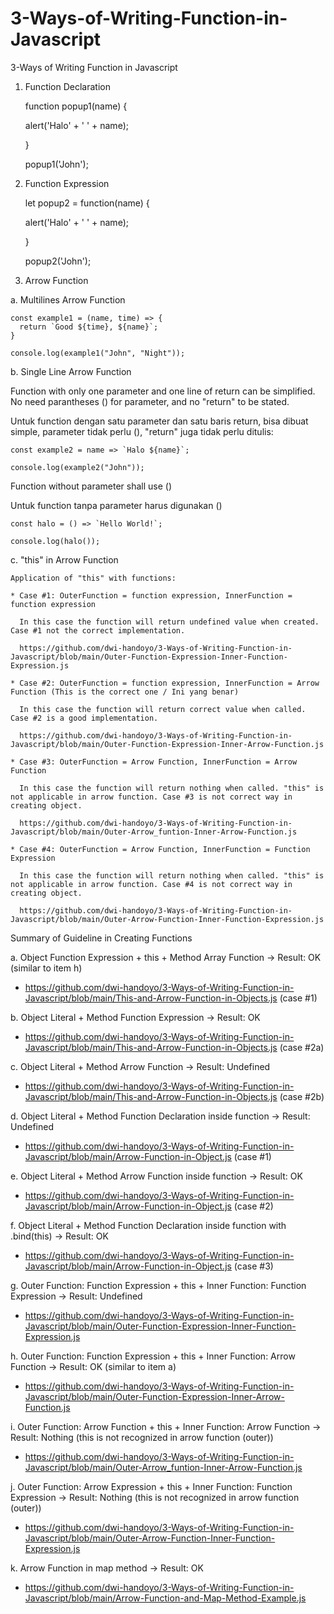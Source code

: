# 3-Ways-of-Writing-Function-in-Javascript

3-Ways of Writing Function in Javascript

1. Function Declaration

    function popup1(name) {
      
      alert('Halo' + ' ' + name);
    
    }
    
    popup1('John');

2. Function Expression

    let popup2 = function(name) {
    
     alert('Halo' + ' ' + name);
    
    }
    
    popup2('John');

3. Arrow Function

 a. Multilines Arrow Function

    const example1 = (name, time) => {
      return `Good ${time}, ${name}`;
    } 

    console.log(example1("John", "Night"));

 b. Single Line Arrow Function

   Function with only one parameter and one line of return can be simplified. No need parantheses () for parameter, and no "return" to be stated.

   Untuk function dengan satu parameter dan satu baris return, bisa dibuat simple, parameter tidak perlu (), "return" juga tidak perlu ditulis:

    const example2 = name => `Halo ${name}`;

    console.log(example2("John"));

   Function without parameter shall use ()
   
   Untuk function tanpa parameter harus digunakan ()

    const halo = () => `Hello World!`;

    console.log(halo());
 
 c. "this" in Arrow Function
    
    Application of "this" with functions:
    
    * Case #1: OuterFunction = function expression, InnerFunction = function expression
      
      In this case the function will return undefined value when created. Case #1 not the correct implementation. 
      
      https://github.com/dwi-handoyo/3-Ways-of-Writing-Function-in-Javascript/blob/main/Outer-Function-Expression-Inner-Function-Expression.js
      
    * Case #2: OuterFunction = function expression, InnerFunction = Arrow Function (This is the correct one / Ini yang benar)
   
      In this case the function will return correct value when called. Case #2 is a good implementation.
   
      https://github.com/dwi-handoyo/3-Ways-of-Writing-Function-in-Javascript/blob/main/Outer-Function-Expression-Inner-Arrow-Function.js
   
    * Case #3: OuterFunction = Arrow Function, InnerFunction = Arrow Function
   
      In this case the function will return nothing when called. "this" is not applicable in arrow function. Case #3 is not correct way in creating object.
  
      https://github.com/dwi-handoyo/3-Ways-of-Writing-Function-in-Javascript/blob/main/Outer-Arrow_funtion-Inner-Arrow-Function.js
  
    * Case #4: OuterFunction = Arrow Function, InnerFunction = Function Expression

      In this case the function will return nothing when called. "this" is not applicable in arrow function. Case #4 is not correct way in creating object.
    
      https://github.com/dwi-handoyo/3-Ways-of-Writing-Function-in-Javascript/blob/main/Outer-Arrow-Function-Inner-Function-Expression.js

Summary of Guideline in Creating Functions

a. Object Function Expression + this + Method Array Function -> Result: OK (similar to item h)

   * https://github.com/dwi-handoyo/3-Ways-of-Writing-Function-in-Javascript/blob/main/This-and-Arrow-Function-in-Objects.js (case #1)

b. Object Literal + Method Function Expression -> Result: OK

   * https://github.com/dwi-handoyo/3-Ways-of-Writing-Function-in-Javascript/blob/main/This-and-Arrow-Function-in-Objects.js (case #2a)

c. Object Literal + Method Arrow Function -> Result: Undefined 

   * https://github.com/dwi-handoyo/3-Ways-of-Writing-Function-in-Javascript/blob/main/This-and-Arrow-Function-in-Objects.js (case #2b)

d. Object Literal + Method Function Declaration inside function -> Result: Undefined

   * https://github.com/dwi-handoyo/3-Ways-of-Writing-Function-in-Javascript/blob/main/Arrow-Function-in-Object.js (case #1)

e. Object Literal + Method Arrow Function inside function -> Result: OK

   * https://github.com/dwi-handoyo/3-Ways-of-Writing-Function-in-Javascript/blob/main/Arrow-Function-in-Object.js (case #2)

f. Object Literal + Method Function Declaration inside function with .bind(this) -> Result: OK
 
   * https://github.com/dwi-handoyo/3-Ways-of-Writing-Function-in-Javascript/blob/main/Arrow-Function-in-Object.js (case #3)

g. Outer Function: Function Expression + this + Inner Function: Function Expression -> Result: Undefined

   * https://github.com/dwi-handoyo/3-Ways-of-Writing-Function-in-Javascript/blob/main/Outer-Function-Expression-Inner-Function-Expression.js

h. Outer Function: Function Expression + this + Inner Function: Arrow Function -> Result: OK (similar to item a)

   * https://github.com/dwi-handoyo/3-Ways-of-Writing-Function-in-Javascript/blob/main/Outer-Function-Expression-Inner-Arrow-Function.js

i. Outer Function: Arrow Function + this + Inner Function: Arrow Function -> Result: Nothing (this is not recognized in arrow function (outer))

   * https://github.com/dwi-handoyo/3-Ways-of-Writing-Function-in-Javascript/blob/main/Outer-Arrow_funtion-Inner-Arrow-Function.js

j. Outer Function: Arrow Expression + this + Inner Function: Function Expression -> Result: Nothing (this is not recognized in arrow function (outer))

   * https://github.com/dwi-handoyo/3-Ways-of-Writing-Function-in-Javascript/blob/main/Outer-Arrow-Function-Inner-Function-Expression.js

k. Arrow Function in map method -> Result: OK

   * https://github.com/dwi-handoyo/3-Ways-of-Writing-Function-in-Javascript/blob/main/Arrow-Function-and-Map-Method-Example.js














